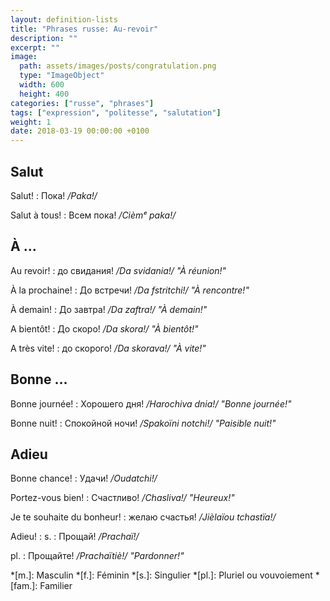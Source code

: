 ```yaml
---
layout: definition-lists
title: "Phrases russe: Au-revoir"
description: ""
excerpt: ""
image:
  path: assets/images/posts/congratulation.png
  type: "ImageObject"
  width: 600
  height: 400
categories: ["russe", "phrases"]
tags: ["expression", "politesse", "salutation"]
weight: 1
date: 2018-03-19 00:00:00 +0100
---
```


## Salut

Salut!
: Пока!
*/Paka!/*

Salut à tous!
: Всем пока!
*/Cièmᵉ paka!/*


## À …

Au revoir!
: до свидания!
*/Da svidania!/ "À réunion!"*

À la prochaine!
: До встречи!
*/Da fstritchi!/ "À rencontre!"*

À demain!
: До завтра!
*/Da zaftra!/ "À demain!"*

A bientôt!
: До скоро!
*/Da skora!/ "À bientôt!"*

A très vite!
: до скорого!
*/Da skorava!/ "À vite!"*


## Bonne …

Bonne journée!
: Хорошего дня!
*/Harochiva dnia!/ "Bonne journée!"*

Bonne nuit!
: Спокойной ночи!
*/Spakoïni notchi!/ "Paisible nuit!"*


## Adieu

Bonne chance!
: Удачи!
*/Oudatchi!/*

Portez-vous bien!
: Счастливо!
*/Chasliva!/ "Heureux!"*

Je te souhaite du bonheur!
: желаю счастья!
*/Jièlaïou tchastïa!/*

Adieu!
: s.
  : Прощай!
  */Prachaï!/*

  pl.
  : Прощайте!
  */Prachaïtiè!/ "Pardonner!"*


*[m.]: Masculin
*[f.]: Féminin
*[s.]: Singulier
*[pl.]: Pluriel ou vouvoiement
*[fam.]: Familier
